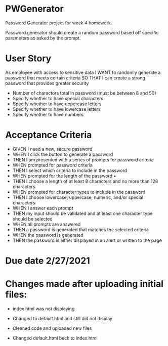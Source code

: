 # PWGenerator
Password Generator project for week 4 homework.

Password generator should create a random password based off specific parameters as asked by the prompt. 

# User Story 

As employee with access to sensitive data
I WANT to randomly generate a password that meets certain criteria
SO THAT I can create a strong password that provides greater security

* Number of charactors total in password (must be between 8 and 50)
* Specify whether to have special characters
* Specify whether to have uppercase letters
* Specify whether to have lowercase letters
* Specify whether to have numbers

# Acceptance Criteria

*	GIVEN I need a new, secure password
*	WHEN I click the button to generate a password
*	THEN I am presented with a series of prompts for password criteria
*	WHEN prompted for password criteria
*	THEN I select which criteria to include in the password
*	WHEN prompted for the length of the password
•
*	THEN I choose a length of at least 8 characters and no more than 128 characters
*	WHEN prompted for character types to include in the password
*	THEN I choose lowercase, uppercase, numeric, and/or special characters
*	WHEN I answer each prompt
*	THEN my input should be validated and at least one character type should be selected
*	WHEN all prompts are answered
*	THEN a password is generated that matches the selected criteria
*	WHEN the password is generated
*	THEN the password is either displayed in an alert or written to the page


# Due date 2/27/2021

# Changes made after uploading initial files:

* index html was not displaying
* Changed to default.html and still did not display

* Cleaned code and uploaded new files

* Changed default.html back to index.html

